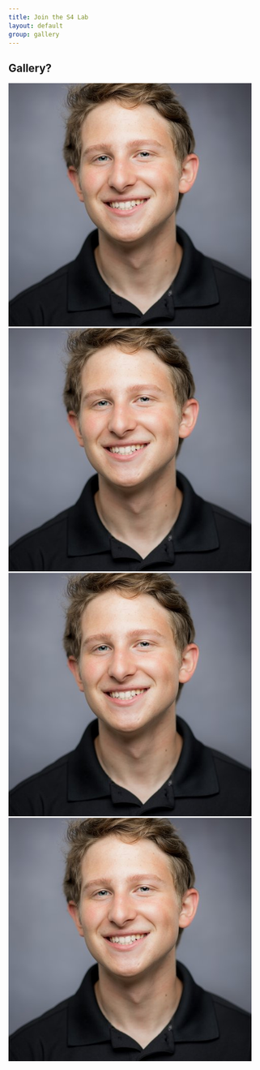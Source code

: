 ```yaml
---
title: Join the S4 Lab
layout: default
group: gallery
---
```


## Gallery?

<div class="col-md-5 order-md-2 align-self-center">
<img class="img-fluid" src="/static/img/members/eli.jpeg" alt="FarmBeats">
<img class="img-fluid" src="/static/img/members/eli.jpeg" alt="FarmBeats">
<img class="img-fluid" src="/static/img/members/eli.jpeg" alt="FarmBeats">
<img class="img-fluid" src="/static/img/members/eli.jpeg" alt="FarmBeats">
</div>